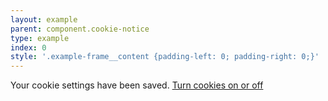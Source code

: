 ```yaml
---
layout: example
parent: component.cookie-notice
type: example
index: 0
style: '.example-frame__content {padding-left: 0; padding-right: 0;}'
---
```


<div id="cookie-notice--success" class="ds_notification  ds_notification--positive  ds_reversed  js-confirm-cookie-content" data-module="ds-notification">
    <div class="ds_wrapper">
        <div class="ds_notification__content  js-initial-cookie-content">
            <div class="ds_notification__text">
                <p>Your cookie settings have been saved. <a href="#" data-banner="banner-cookie-settings">Turn cookies on or off</a></p>
            </div>
        </div>
    </div>
</div>
